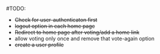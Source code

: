 #TODO:

* ~~Check for user-authenticaton first~~
* ~~logout option in each home page~~
* ~~Redirect to home page after voting/add a home link~~
* allow voting only once and remove that vote-again option
* ~~create a user profile~~

